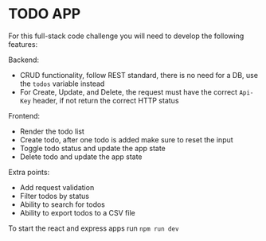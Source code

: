 # TODO APP

For this full-stack code challenge you will need to develop the following features:

Backend:

- CRUD functionality, follow REST standard, there is no need for a DB, use the `todos` variable instead
- For Create, Update, and Delete, the request must have the correct `Api-Key` header, if not return the correct HTTP status

Frontend:

- Render the todo list
- Create todo, after one todo is added make sure to reset the input
- Toggle todo status and update the app state
- Delete todo and update the app state

Extra points:

- Add request validation
- Filter todos by status
- Ability to search for todos
- Ability to export todos to a CSV file

To start the react and express apps run
`npm run dev`
